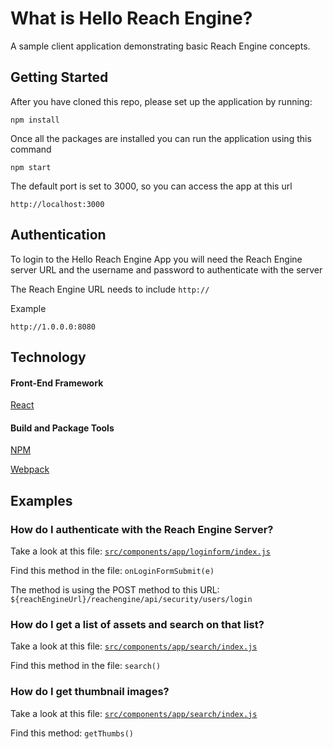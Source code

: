 # What is Hello Reach Engine?
A sample client application demonstrating basic Reach Engine concepts.

## Getting Started
After you have cloned this repo, please set up the application by running:

`npm install`

Once all the packages are installed you can run the application using this command

`npm start`

The default port is set to 3000, so you can access the app at this url

`http://localhost:3000`


## Authentication

To login to the Hello Reach Engine App you will need the Reach Engine server URL and the username and password to authenticate with the server

The Reach Engine URL needs to include `http://`

Example

`http://1.0.0.0:8080`


## Technology

#### Front-End Framework
[React](https://facebook.github.io/react/)

#### Build and Package Tools
[NPM](https://www.npmjs.com)

[Webpack](http://webpack.github.io)


## Examples

### How do I authenticate with the Reach Engine Server?
Take a look at this file:
[`src/components/app/loginform/index.js`](src/components/app/loginform/index.js)

Find this method in the file: `onLoginFormSubmit(e)`

The method is using the POST method to this URL:
`${reachEngineUrl}/reachengine/api/security/users/login`


### How do I get a list of assets and search on that list?
Take a look at this file: [`src/components/app/search/index.js`](src/components/app/search/index.js)

Find this method in the file: `search()`

### How do I get thumbnail images?
Take a look at this file:
[`src/components/app/search/index.js`](src/components/app/search/index.js)

Find this method: `getThumbs()`
